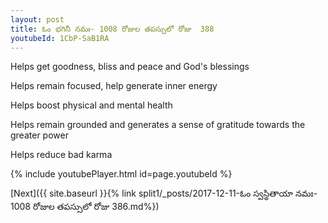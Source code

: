 ```yaml
---
layout: post
title: ఓం భగినీ నమః- 1008 రోజుల తపస్సులో రోజు  388
youtubeId: 1CbP-SaB1RA
---
```

 
 
Helps get goodness, bliss and peace and God's blessings
 
Helps remain focused, help generate inner energy 
 
Helps boost physical and mental health 
 
Helps remain grounded and generates a sense of gratitude towards the greater power 
 
Helps reduce bad karma
 
 
 
 


{% include youtubePlayer.html id=page.youtubeId %}
 
[Next]({{ site.baseurl }}{% link  split1/_posts/2017-12-11-ఓం స్వస్థితాయా నమః- 1008 రోజుల తపస్సులో రోజు  386.md%})
 
